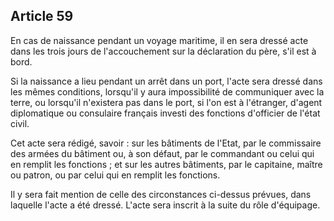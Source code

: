 Article 59
----
En cas de naissance pendant un voyage maritime, il en sera dressé acte dans les
trois jours de l'accouchement sur la déclaration du père, s'il est à bord.

Si la naissance a lieu pendant un arrêt dans un port, l'acte sera dressé dans
les mêmes conditions, lorsqu'il y aura impossibilité de communiquer avec la
terre, ou lorsqu'il n'existera pas dans le port, si l'on est à l'étranger,
d'agent diplomatique ou consulaire français investi des fonctions d'officier de
l'état civil.

Cet acte sera rédigé, savoir : sur les bâtiments de l'Etat, par le commissaire
des armées du bâtiment ou, à son défaut, par le commandant ou celui qui en
remplit les fonctions ; et sur les autres bâtiments, par le capitaine, maître ou
patron, ou par celui qui en remplit les fonctions.

Il y sera fait mention de celle des circonstances ci-dessus prévues, dans
laquelle l'acte a été dressé. L'acte sera inscrit à la suite du rôle d'équipage.
